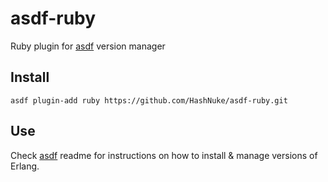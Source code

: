 # asdf-ruby

Ruby plugin for [asdf](https://github.com/HashNuke/asdf) version manager

## Install

```
asdf plugin-add ruby https://github.com/HashNuke/asdf-ruby.git
```

## Use

Check [asdf](https://github.com/HashNuke/asdf) readme for instructions on how to install & manage versions of Erlang.

